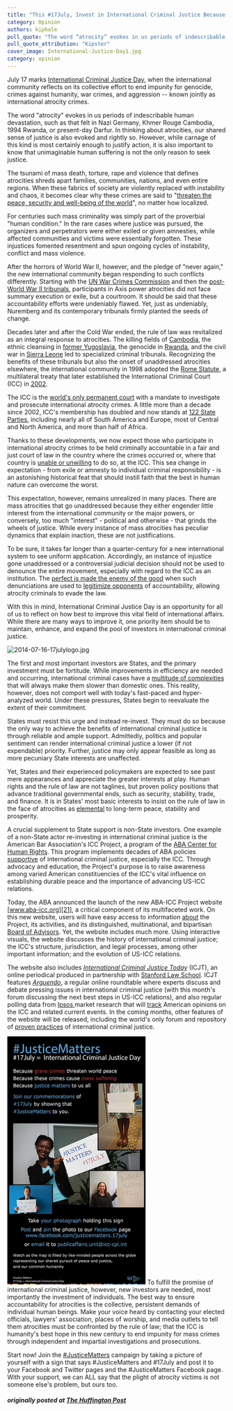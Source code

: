 ```yaml
---
title: "This #17July, Invest in International Criminal Justice Because #JusticeMatters"
category: Opinion
authors: kiphale
pull_quote: "The word “atrocity” evokes in us periods of indescribable human devastation, such as that felt in Nazi Germany, Khmer Rouge Cambodia, 1994 Rwanda, or present-day Darfur."
pull_quote_attribution: "Kipster"
cover_image: International-Justice-Day1.jpg
category: opinion
---
```

July 17 marks [International Criminal Justice Day][1], when the international community reflects on its collective effort to end impunity for genocide, crimes against humanity, war crimes, and aggression -- known jointly as international atrocity crimes.

The word "atrocity" evokes in us periods of indescribable human devastation, such as that felt in Nazi Germany, Khmer Rouge Cambodia, 1994 Rwanda, or present-day Darfur. In thinking about atrocities, our shared sense of justice is also evoked and rightly so. However, while carnage of this kind is most certainly enough to justify action, it is also important to know that unimaginable human suffering is not the only reason to seek justice.

The tsunami of mass death, torture, rape and violence that defines atrocities shreds apart families, communities, nations, and even entire regions. When these fabrics of society are violently replaced with instability and chaos, it becomes clear why these crimes are said to "[threaten the peace, security and well-being of the world][2]", no matter how localized.

For centuries such mass criminality was simply part of the proverbial "human condition." In the rare cases where justice was pursued, the organizers and perpetrators were either exiled or given amnesties, while affected communities and victims were essentially forgotten. These injustices fomented resentment and spun ongoing cycles of instability, conflict and mass violence.

After the horrors of World War II, however, and the pledge of "never again," the new international community began responding to such conflicts differently. Starting with the [UN War Crimes Commission][3] and then the [post-World War II tribunals][4], participants in Axis power atrocities did not face summary execution or exile, but a courtroom. It should be said that these accountability efforts were undeniably flawed. Yet, just as undeniably, Nuremberg and its contemporary tribunals firmly planted the seeds of change.

Decades later and after the Cold War ended, the rule of law was revitalized as an integral response to atrocities. The killing fields of [Cambodia][5], the ethnic cleansing in [former Yugoslavia][6], the genocide in [Rwanda][7], and the civil war in [Sierra Leone][8] led to specialized criminal tribunals. Recognizing the benefits of these tribunals but also the onset of unaddressed atrocities elsewhere, the international community in 1998 adopted the [Rome Statute][9], a multilateral treaty that later established the International Criminal Court (ICC) in [2002][10].

The ICC is the [world's only permanent court][11] with a mandate to investigate and prosecute international atrocity crimes. A little more than a decade since 2002, ICC's membership has doubled and now stands at [122 State Parties][12], including nearly all of South America and Europe, most of Central and North America, and more than half of Africa.

Thanks to these developments, we now expect those who participate in international atrocity crimes to be held criminally accountable in a fair and just court of law in the country where the crimes occurred or, where that country is [unable or unwilling][13] to do so, at the ICC. This sea change in expectation - from exile or amnesty to individual criminal responsibility - is an astonishing historical feat that should instill faith that the best in human nature can overcome the worst.

This expectation, however, remains unrealized in many places. There are mass atrocities that go unaddressed because they either engender little interest from the international community or the major powers, or conversely, too much "interest" - political and otherwise - that grinds the wheels of justice. While every instance of mass atrocities has peculiar dynamics that explain inaction, these are not justifications.

To be sure, it takes far longer than a quarter-century for a new international system to see uniform application. Accordingly, an instance of injustice gone unaddressed or a controversial judicial decision should not be used to denounce the entire movement, especially with regard to the ICC as an institution. The [perfect is made the enemy of the good][14] when such denunciations are used to [legitimize opponents][15] of accountability, allowing atrocity criminals to evade the law.

With this in mind, International Criminal Justice Day is an opportunity for all of us to reflect on how best to improve this vital field of international affairs. While there are many ways to improve it, one priority item should be to maintain, enhance, and expand the pool of investors in international criminal justice.

![2014-07-16-17julylogo.jpg][16]

The first and most important investors are States, and the primary investment must be fortitude. While improvements in efficiency are needed and occurring, international criminal cases have a [multitude of complexities][17] that will always make them slower than domestic ones. This reality, however, does not comport well with today's fast-paced and hyper-analyzed world. Under these pressures, States begin to reevaluate the extent of their commitment.

States must resist this urge and instead re-invest. They must do so because the only way to achieve the benefits of international criminal justice is through reliable and ample support. Admittedly, politics and popular sentiment can render international criminal justice a lower (if not expendable) priority. Further, justice may only appear feasible as long as more pecuniary State interests are unaffected.

Yet, States and their experienced policymakers are expected to see past mere appearances and appreciate the greater interests at play. Human rights and the rule of law are not taglines, but proven policy positions that advance traditional governmental ends, such as security, stability, trade, and finance. It is in States' most basic interests to insist on the rule of law in the face of atrocities as [elemental][18] to long-term peace, stability and prosperity.

A crucial supplement to State support is non-State investors. One example of a non-State actor re-investing in international criminal justice is the American Bar Association's ICC Project, a program of the [ABA Center for Human Rights][19]. This program implements decades of ABA policies [supportive][20] of international criminal justice, especially the ICC. Through advocacy and education, the Project's purpose is to raise awareness among varied American constituencies of the ICC's vital influence on establishing durable peace and the importance of advancing US-ICC relations.

Today, the ABA announced the launch of the new ABA-ICC Project website [www.aba-icc.org][21], a critical component of its multifaceted work. On this new website, users will have easy access to information [about][22] the Project, its activities, and its distinguished, multinational, and bipartisan [Board of Advisors][23]. Yet, the website includes much more. Using interactive visuals, the website discusses the history of international criminal justice; the ICC's structure, jurisdiction, and legal processes, among other important information; and the evolution of US-ICC relations.

The website also includes _[International Criminal Justice Today][24]_ (ICJT), an online periodical produced in partnership with [Stanford Law School][25]. ICJT features _[Arguendo][26]_, a regular online roundtable where experts discuss and debate pressing issues in international criminal justice (with this month's forum discussing the next best steps in US-ICC relations), and also regular polling data from [Ipsos ][27]market research that will [track][28] American opinions on the ICC and related current events. In the coming months, other features of the website will be released, including the world's only forum and repository of [proven practices][29] of international criminal justice.

![2014-07-16-pr1018webEn.jpg][30] To fulfill the promise of international criminal justice, however, new investors are needed, most importantly the investment of individuals. The best way to ensure accountability for atrocities is the collective, persistent demands of individual human beings. Make your voice heard by contacting your elected officials, lawyers' association, places of worship, and media outlets to tell them atrocities must be confronted by the rule of law; that the ICC is humanity's best hope in this new century to end impunity for mass crimes through independent and impartial investigations and prosecutions.

Start now! Join the [#JusticeMatters][1] campaign by taking a picture of yourself with a sign that says #JusticeMatters and #17July and post it to your Facebook and Twitter pages and the #JusticeMatters Facebook page. With your support, we can ALL say that the plight of atrocity victims is not someone else's problem, but ours too.

##### originally posted at [The Huffington Post](http://www.huffingtonpost.com/kip-hale/invest-in-international-criminal-justice_b_5590013.html)



[1]: http://www.icc-cpi.int/en_menus/icc/press%20and%20media/press%20releases/pages/pr1018.aspx
[2]: http://www.icc-cpi.int/iccdocs/asp_docs/Resolutions/RC-Decl.1-ENG.pdf
[3]: http://www.unwcc.org/
[4]: https://history.state.gov/milestones/1945-1952/nuremberg
[5]: http://www.eccc.gov.kh/en
[6]: http://www.icty.org/
[7]: http://www.unictr.org/
[8]: http://www.rscsl.org/
[9]: http://legal.un.org/icc/statute/romefra.htm
[10]: http://www.icc-cpi.int/iccdocs/PIDS/TL/timeline.html
[11]: http://www.icc-cpi.int/EN_Menus/icc/Pages/default.aspx
[12]: http://www.icc-cpi.int/en_menus/asp/states%20parties/Pages/the%20states%20parties%20to%20the%20rome%20statute.aspx
[13]: http://www.icc-cpi.int/en_menus/icc/about%20the%20court/icc%20at%20a%20glance/Pages/icc%20at%20a%20glance.aspx
[14]: http://blogs.lse.ac.uk/mec/2014/03/12/justice-impossible-the-icc-and-syria/
[15]: http://www.globalpost.com/dispatch/news/regions/africa/kenya/140325/how-kenya-beat-the-international-criminal-court
[16]: http://images.huffingtonpost.com/2014-07-16-17julylogo-thumb.jpg
[17]: http://opiniojuris.org/2014/01/27/guest-post-ford-complexity-efficiency-international-criminal-courts/
[18]: http://www.washingtonpost.com/entertainment/books/kathryn-sikkinks-the-justice-cascade-how-human-rights-prosecutions-are-changing-world-politics/2011/08/22/gIQAxk7M4L_story.html
[19]: http://www.americanbar.org/groups/human_rights.html
[20]: http://www.americanbar.org/news/abanews/aba-news-archives/2014/07/international_crimin.html
[21]: http://www.aba-icc.org/
[22]: http://www.aba-icc.org/the-aba-icc-project/about-the-project/
[23]: http://www.aba-icc.org/the-aba-icc-project/board-of-advisors/
[24]: http://www.aba-icc.org/international-criminal-justice-today/
[25]: https://www.law.stanford.edu/organizations/programs-and-centers/stanford-program-in-international-and-comparative-law
[26]: http://www.aba-icc.org/arguendo/
[27]: http://www.ipsos.com/
[28]: http://www.aba-icc.org/ipsos/
[29]: http://www.aba-icc.org/the-aba-icc-project/proven-practices/
[30]: /assets/img/2014-07-16-pr1018webEn-thumb.jpg
